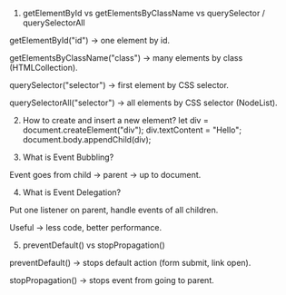 1) getElementById vs getElementsByClassName vs querySelector / querySelectorAll

getElementById("id") → one element by id.

getElementsByClassName("class") → many elements by class (HTMLCollection).

querySelector("selector") → first element by CSS selector.

querySelectorAll("selector") → all elements by CSS selector (NodeList).


2) How to create and insert a new element?
let div = document.createElement("div");
div.textContent = "Hello";
document.body.appendChild(div);

3) What is Event Bubbling?

Event goes from child → parent → up to document.


4) What is Event Delegation?

Put one listener on parent, handle events of all children.

Useful → less code, better performance.


5) preventDefault() vs stopPropagation()

preventDefault() → stops default action (form submit, link open).

stopPropagation() → stops event from going to parent.
